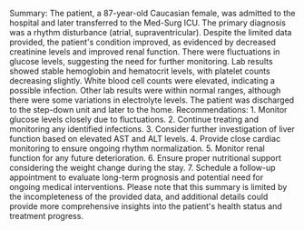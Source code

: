 Summary: The patient, a 87-year-old Caucasian female, was admitted to the hospital and later transferred to the Med-Surg ICU. The primary diagnosis was a rhythm disturbance (atrial, supraventricular). Despite the limited data provided, the patient's condition improved, as evidenced by decreased creatinine levels and improved renal function. There were fluctuations in glucose levels, suggesting the need for further monitoring. Lab results showed stable hemoglobin and hematocrit levels, with platelet counts decreasing slightly. White blood cell counts were elevated, indicating a possible infection. Other lab results were within normal ranges, although there were some variations in electrolyte levels. The patient was discharged to the step-down unit and later to the home.   Recommendations: 1. Monitor glucose levels closely due to fluctuations. 2. Continue treating and monitoring any identified infections. 3. Consider further investigation of liver function based on elevated AST and ALT levels. 4. Provide close cardiac monitoring to ensure ongoing rhythm normalization. 5. Monitor renal function for any future deterioration. 6. Ensure proper nutritional support considering the weight change during the stay. 7. Schedule a follow-up appointment to evaluate long-term prognosis and potential need for ongoing medical interventions.  Please note that this summary is limited by the incompleteness of the provided data, and additional details could provide more comprehensive insights into the patient's health status and treatment progress.